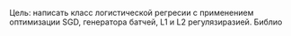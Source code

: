 Цель: написать класс логистической регресии с применением оптимизации SGD, генератора батчей, L1 и L2 регулязиразией.
Библио
